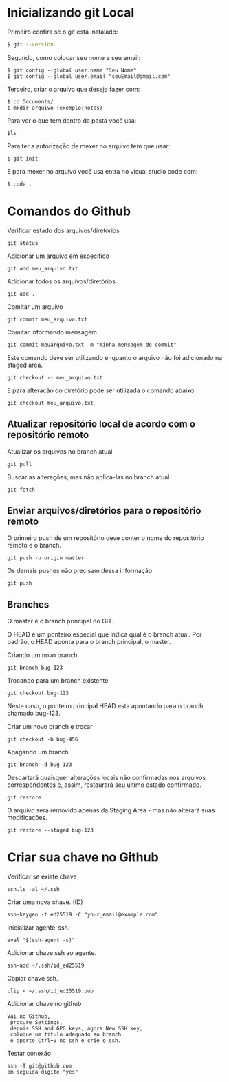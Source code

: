 # Inicializando git Local


Primeiro confira se o git está instalado:

```bash
$ git --version
```

Segundo, como colocar seu nome e seu email:

```
$ git config --global user.name "Seu Nome"
$ git config --global user.email "seuEmail@gmail.com"
```

Terceiro, criar o arquivo que deseja fazer com:

```
$ cd Documents/
$ mkdir arquivo (exemplo:notas)
```

Para ver o que tem dentro da pasta você usa:

```
$ls
```

Para ter a autorização de mexer no arquivo tem que usar:

```
$ git init
```

E para mexer no arquivo você usa entra no visual studio code com:

```
$ code .
```

# Comandos do Github

Verificar estado dos arquivos/diretórios

```
git status
```

Adicionar um arquivo em específico
````
git add meu_arquivo.txt
````

Adicionar todos os arquivos/diretórios
````
git add .
````

Comitar um arquivo
```
git commit meu_arquivo.txt
```

Comitar informando mensagem
```
git commit meuarquivo.txt -m "minha mensagem de commit"
```

Este comando deve ser utilizando enquanto o arquivo não foi adicionado na staged area.
```
git checkout -- meu_arquivo.txt
```

E para alteração do diretório pode ser utilizada o comando abaixo:
```
git checkout meu_arquivo.txt
```

Atualizar repositório local de acordo com o repositório remoto
--
Atualizar os arquivos no branch atual
```
git pull
```
Buscar as alterações, mas não aplica-las no branch atual
```
git fetch
```
Enviar arquivos/diretórios para o repositório remoto
--
O primeiro push de um repositório deve conter o nome do repositório remoto e o branch.
```
git push -u origin master
```
Os demais pushes não precisam dessa informação
```
git push
```
Branches
--
O master é o branch principal do GIT.

O HEAD é um ponteiro especial que indica qual é o branch atual. Por padrão, o HEAD aponta para o branch principal, o master.

Criando um novo branch
````
git branch bug-123
````
Trocando para um branch existente
````
git checkout bug-123
````
Neste caso, o ponteiro principal HEAD esta apontando para o branch chamado bug-123.

Criar um novo branch e trocar
````
git checkout -b bug-456
`````
Apagando um branch
````
git branch -d bug-123
````
Descartará quaisquer alterações locais não confirmadas nos arquivos correspondentes e, assim, restaurará seu último estado confirmado.
````
git restore
````
O arquivo será removido apenas da Staging Area - mas não alterará suas modificações.
````
git restore --staged bug-123
````
# Criar sua chave no Github

Verificar se existe chave 
````
ssh.ls -al ~/.ssh
````
Criar uma nova chave. (ID)
````
ssh-keygen -t ed25519 -C "your_email@example.com"
````
Inicializar agente-ssh.
````
eval "$(ssh-agent -s)"
`````
Adicionar chave ssh ao agente.
````
ssh-add ~/.ssh/id_ed25519
````
Copiar chave ssh.
````
clip < ~/.ssh/id_ed25519.pub
````
Adicionar chave no github
````
Vai no Github,
 procure Settings,
 depois SSH and GPG keys, agora New SSH key,
 coloque um titulo adequado ao branch
 e aperte Ctrl+V no ssh e crie o ssh.
````
Testar conexão
````
ssh -T git@github.com
em seguida digite "yes"
